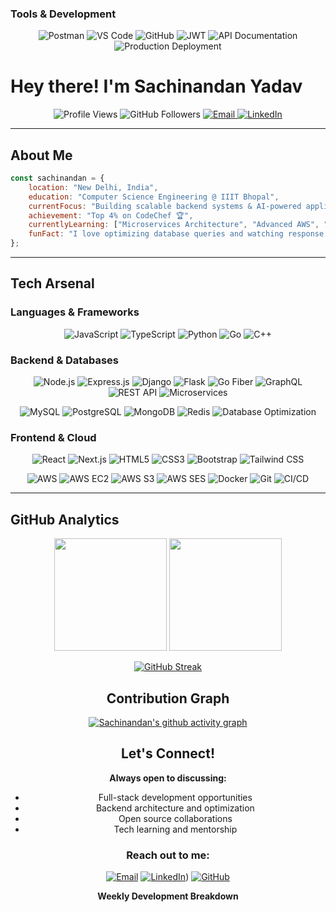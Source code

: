 ### **Tools & Development**
<div align="center">

![Postman](https://img.shields.io/badge/Postman-FF6C37?style=for-the-badge&logo=postman&logoColor=white)
![VS Code](https://img.shields.io/badge/VS%20Code-0078d4?style=for-the-badge&logo=visual-studio-code&logoColor=white)
![GitHub](https://img.shields.io/badge/GitHub-100000?style=for-the-badge&logo=github&logoColor=white)
![JWT](https://img.shields.io/badge/JWT-black?style=for-the-badge&logo=JSON%20web%20tokens&logoColor=white)
![API Documentation](https://img.shields.io/badge/API%20Docs-85EA2D?style=for-the-badge&logo=swagger&logoColor=white)
![Production Deployment](https://img.shields.io/badge/Production-4285F4?style=for-the-badge&logo=google-cloud&logoColor=white)

</div>

# Hey there!   I'm Sachinandan Yadav



<div align="center">
  <img src="https://komarev.com/ghpvc/?username=sachinandan-05&label=Profile%20views&color=0e75b6&style=flat" alt="Profile Views" />
  <img src="https://img.shields.io/github/followers/sachinandan-05?label=Followers&style=social" alt="GitHub Followers" />
  <a href="mailto:sachinandan.priv05@gmail.com">
    <img src="https://img.shields.io/badge/Email-D14836?style=for-the-badge&logo=gmail&logoColor=white" alt="Email" />
  </a>
  <a href="https://www.linkedin.com/in/sachinandan-yadav-660115243/">
    <img src="https://img.shields.io/badge/LinkedIn-0077B5?style=for-the-badge&logo=linkedin&logoColor=white" alt="LinkedIn" />
  </a>
</div>

---

## About Me

```javascript
const sachinandan = {
    location: "New Delhi, India",
    education: "Computer Science Engineering @ IIIT Bhopal",
    currentFocus: "Building scalable backend systems & AI-powered applications",  
    achievement: "Top 4% on CodeChef 🏆",  
    currentlyLearning: ["Microservices Architecture", "Advanced AWS", "Go"],
    funFact: "I love optimizing database queries and watching response times drop! ⚡"
};
```

---

## Tech Arsenal

### **Languages & Frameworks**
<div align="center">

![JavaScript](https://img.shields.io/badge/JavaScript-F7DF1E?style=for-the-badge&logo=javascript&logoColor=black)
![TypeScript](https://img.shields.io/badge/TypeScript-007ACC?style=for-the-badge&logo=typescript&logoColor=white)
![Python](https://img.shields.io/badge/Python-3776AB?style=for-the-badge&logo=python&logoColor=white)
![Go](https://img.shields.io/badge/Go-00ADD8?style=for-the-badge&logo=go&logoColor=white)
![C++](https://img.shields.io/badge/C++-00599C?style=for-the-badge&logo=cplusplus&logoColor=white)

</div>

### **Backend & Databases**
<div align="center">

![Node.js](https://img.shields.io/badge/Node.js-43853D?style=for-the-badge&logo=node.js&logoColor=white)
![Express.js](https://img.shields.io/badge/Express.js-404D59?style=for-the-badge&logo=express&logoColor=white)
![Django](https://img.shields.io/badge/Django-092E20?style=for-the-badge&logo=django&logoColor=white)
![Flask](https://img.shields.io/badge/Flask-000000?style=for-the-badge&logo=flask&logoColor=white)
![Go Fiber](https://img.shields.io/badge/Go%20Fiber-00ADD8?style=for-the-badge&logo=go&logoColor=white)
![GraphQL](https://img.shields.io/badge/GraphQL-E10098?style=for-the-badge&logo=graphql&logoColor=white)
![REST API](https://img.shields.io/badge/REST%20API-FF6C37?style=for-the-badge&logo=postman&logoColor=white)
![Microservices](https://img.shields.io/badge/Microservices-1572B6?style=for-the-badge&logo=microgenetics&logoColor=white)

![MySQL](https://img.shields.io/badge/MySQL-00000F?style=for-the-badge&logo=mysql&logoColor=white)
![PostgreSQL](https://img.shields.io/badge/PostgreSQL-316192?style=for-the-badge&logo=postgresql&logoColor=white)
![MongoDB](https://img.shields.io/badge/MongoDB-4EA94B?style=for-the-badge&logo=mongodb&logoColor=white)
![Redis](https://img.shields.io/badge/Redis-DC382D?style=for-the-badge&logo=redis&logoColor=white)
![Database Optimization](https://img.shields.io/badge/DB%20Optimization-FF6B6B?style=for-the-badge&logo=databricks&logoColor=white)

</div>

### **Frontend & Cloud**
<div align="center">

![React](https://img.shields.io/badge/React-20232A?style=for-the-badge&logo=react&logoColor=61DAFB)
![Next.js](https://img.shields.io/badge/Next.js-000000?style=for-the-badge&logo=nextdotjs&logoColor=white)
![HTML5](https://img.shields.io/badge/HTML5-E34F26?style=for-the-badge&logo=html5&logoColor=white)
![CSS3](https://img.shields.io/badge/CSS3-1572B6?style=for-the-badge&logo=css3&logoColor=white)
![Bootstrap](https://img.shields.io/badge/Bootstrap-563D7C?style=for-the-badge&logo=bootstrap&logoColor=white)
![Tailwind CSS](https://img.shields.io/badge/Tailwind_CSS-38B2AC?style=for-the-badge&logo=tailwind-css&logoColor=white)

![AWS](https://img.shields.io/badge/AWS-232F3E?style=for-the-badge&logo=amazon-aws&logoColor=white)
![AWS EC2](https://img.shields.io/badge/AWS%20EC2-FF9900?style=for-the-badge&logo=amazon-ec2&logoColor=white)
![AWS S3](https://img.shields.io/badge/AWS%20S3-569A31?style=for-the-badge&logo=amazon-s3&logoColor=white)
![AWS SES](https://img.shields.io/badge/AWS%20SES-232F3E?style=for-the-badge&logo=amazon-aws&logoColor=white)
![Docker](https://img.shields.io/badge/Docker-2496ED?style=for-the-badge&logo=docker&logoColor=white)
![Git](https://img.shields.io/badge/Git-F05032?style=for-the-badge&logo=git&logoColor=white)
![CI/CD](https://img.shields.io/badge/CI%2FCD-4285F4?style=for-the-badge&logo=google-cloud&logoColor=white)

</div>

---

##  GitHub Analytics

<div align="center">
  
<img height="180em" src="https://github-readme-stats.vercel.app/api?username=sachinandan-05&show_icons=true&theme=tokyonight&include_all_commits=true&count_private=true"/>
<img height="180em" src="https://github-readme-stats.vercel.app/api/top-langs/?username=sachinandan-05&layout=compact&langs_count=8&theme=tokyonight"/>

</div>

<div align="center">
  
[![GitHub Streak](https://github-readme-streak-stats.herokuapp.com/?user=sachinandan-05&theme=tokyonight)](https://git.io/streak-stats)

</div>





<div align="center">



## Contribution Graph

<div align="center">
  
[![Sachinandan's github activity graph](https://github-readme-activity-graph.vercel.app/graph?username=sachinandan-05&theme=tokyo-night&hide_border=true)](https://github.com/sachinandan-05)

</div>




##  Let's Connect!

<div align="center">
  
**Always open to discussing:**
-  Full-stack development opportunities
- Backend architecture and optimization
- Open source collaborations
- Tech learning and mentorship

</div>

<div align="center">

### Reach out to me:

[![Email](https://img.shields.io/badge/sachinandan.priv05@gmail.com-D14836?style=for-the-badge&logo=gmail&logoColor=white)](mailto:sachinandan.priv05@gmail.com)
[![LinkedIn](https://img.shields.io/badge/LinkedIn-Connect-0077B5?style=for-the-badge&logo=linkedin&logoColor=white)](https://www.linkedin.com/in/sachinandan-yadav-660115243/))
[![GitHub](https://img.shields.io/badge/Follow-100000?style=for-the-badge&logo=github&logoColor=white)](https://github.com/sachinandan-05)

</div>


<div align="center">
  
**Weekly Development Breakdown**

<!--START_SECTION:waka-->
<!--END_SECTION:waka-->

</div>
